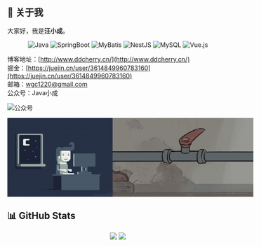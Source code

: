 ## 🌟 关于我

大家好，我是**汪小成**。

<div align="center">
  <img src="https://img.shields.io/badge/Java-ED8B00?style=for-the-badge&logo=java&logoColor=white" alt="Java"/>
  <img src="https://img.shields.io/badge/SpringBoot-6DB33F?style=for-the-badge&logo=springboot&logoColor=white" alt="SpringBoot"/>
  <img src="https://img.shields.io/badge/MyBatis-5B8CFF?style=for-the-badge&logoColor=white" alt="MyBatis"/>
  <img src="https://img.shields.io/badge/NestJS-E0234E?style=for-the-badge&logo=nestjs&logoColor=white" alt="NestJS"/>
  <img src="https://img.shields.io/badge/MySQL-4479A1?style=for-the-badge&logo=mysql&logoColor=white" alt="MySQL"/>
  <img src="https://img.shields.io/badge/Vue.js-42b883?style=for-the-badge&logo=vue.js&logoColor=white" alt="Vue.js"/>
</div>

博客地址：[http://www.ddcherry.cn/](http://www.ddcherry.cn/)  
掘金：[https://juejin.cn/user/3614849960783160](https://juejin.cn/user/3614849960783160)  
邮箱：wgc1220@gmail.com  
公众号：Java小成  

![公众号](http://img.ddcherry.cn/2025/02/22/qrcode_for_java_xiaocheng.jpg)

<div style="display: flex;justify-content: space-between;">
  <img src="./img/coding.gif" alt="Night Coding" height="180px" />
  <img src="./img/fix_bug.gif" alt="Daily bug fix" height="180px" />
</div>

## 📊 GitHub Stats

<div align="center">
  <img height="170" src="https://github-readme-stats.vercel.app/api?username=wanggch&show_icons=true&theme=tokyonight&hide_border=true" />
  <img height="170" src="https://github-readme-stats.vercel.app/api/top-langs/?username=wanggch&layout=compact&theme=tokyonight&hide_border=true" />
</div>